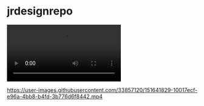 # jrdesignrepo

![simulation](ledgen/glow.mp4)


https://user-images.githubusercontent.com/33857120/151641829-10017ecf-e96a-4bb8-b4fd-3b776d6f8442.mp4

